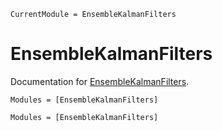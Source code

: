 ```@meta
CurrentModule = EnsembleKalmanFilters
```

# EnsembleKalmanFilters

Documentation for [EnsembleKalmanFilters](https://github.com/tmp398243/tmp45742.jl).


```@index
Modules = [EnsembleKalmanFilters]
```

```@autodocs
Modules = [EnsembleKalmanFilters]
```

